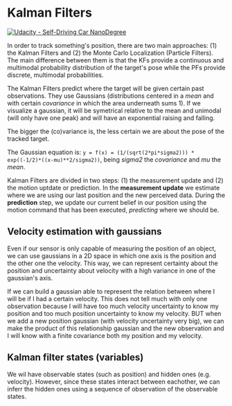 # Kalman Filters

[![Udacity - Self-Driving Car NanoDegree](https://s3.amazonaws.com/udacity-sdc/github/shield-carnd.svg)](http://www.udacity.com/drive)


In order to track something's position, there are two main approaches: (1) the Kalman Filters and (2) the Monte Carlo Localization (Particle Filters). The main difference between them is that the KFs provide a continuous and multimodal probability distribution of the target's pose while the PFs provide discrete, multimodal probabilities.

The Kalman Filters predict where the target will be given certain past observations. They use Gaussians (distributions centered in a *mean* and with certain *covariance* in which the area underneath sums 1). If we visualize a gaussian, it will be symetrical relative to the mean and unimodal (will only have one peak) and will have an exponential raising and falling.

The bigger the (co)variance is, the less certain we are about the pose of the tracked target.

The Gaussian equation is: `y = f(x) = (1/(sqrt(2*pi*sigma2))) * exp((-1/2)*((x-mu)**2/sigma2))`, being *sigma2* the *covariance* and *mu* the *mean*.

Kalman Filters are divided in two steps: (1) the measurement update and (2) the motion uptdate or prediction. In the **measurement update** we estimate where we are using our last position and the new perceived data. During the **prediction** step, we update our current belief in our position using the motion command that has been executed, *predicting* where we should be.


## Velocity estimation with gaussians
Even if our sensor is only capable of measuring the position of an object, we can use gaussians in a 2D space in which one axis is the position and the other one the velocity. This way, we can represent certainty about the position and uncertainty about velocity with a high variance in one of the gaussian's axis.

If we can build a gaussian able to represent the relation between where I will be if I had a certain velocity. This does not tell much with only one observation because I will have too much velocity uncertainty to know my position and too much position uncertainty to know my velocity. BUT when we add a new position gaussian (with velocity uncertainty very big), we can make the product of this relationship gaussian and the new observation and I will know with a finite covariance both my position and my velocity.

## Kalman filter states (variables)
We wil have observable states (such as position) and hidden ones (e.g. velocity). However, since these states interact between eachother, we can inferr the hidden ones using a sequence of observation of the observable states.

